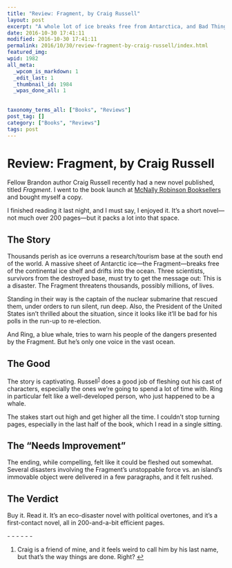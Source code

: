 ```yaml
---
title: "Review: Fragment, by Craig Russell"
layout: post
excerpt: "A whole lot of ice breaks free from Antarctica, and Bad Things Happen."
date: 2016-10-30 17:41:11
modified: 2016-10-30 17:41:11
permalink: 2016/10/30/review-fragment-by-craig-russell/index.html
featured_img: 
wpid: 1982
all_meta: 
  _wpcom_is_markdown: 1
  _edit_last: 1
  _thumbnail_id: 1984
  _wpas_done_all: 1
  
  
taxonomy_terms_all: ["Books", "Reviews"]
post_tag: []
category: ["Books", "Reviews"]
tags: post
---
```


# Review: Fragment, by Craig Russell

Fellow Brandon author Craig Russell recently had a new novel published, titled *Fragment*. I went to the book launch at [McNally Robinson Booksellers](https://mcnallyrobinson.com/) and bought myself a copy.

I finished reading it last night, and I must say, I enjoyed it. It’s a short novel—not much over 200 pages—but it packs a lot into that space.

The Story
---------

Thousands perish as ice overruns a research/tourism base at the south end of the world. A massive sheet of Antarctic ice—the Fragment—breaks free of the continental ice shelf and drifts into the ocean. Three scientists, survivors from the destroyed base, must try to get the message out: This is a disaster. The Fragment threatens thousands, possibly millions, of lives.

Standing in their way is the captain of the nuclear submarine that rescued them, under orders to run silent, run deep. Also, the President of the United States isn’t thrilled about the situation, since it looks like it’ll be bad for his polls in the run-up to re-election.

And Ring, a blue whale, tries to warn his people of the dangers presented by the Fragment. But he’s only one voice in the vast ocean.

The Good
--------

The story is captivating. Russell<sup id="fnref-1982-1">[1](#fn-1982-1)</sup> does a good job of fleshing out his cast of characters, especially the ones we’re going to spend a lot of time with. Ring in particular felt like a well-developed person, who just happened to be a whale.

The stakes start out high and get higher all the time. I couldn’t stop turning pages, especially in the last half of the book, which I read in a single sitting.

The “Needs Improvement”
-----------------------

The ending, while compelling, felt like it could be fleshed out somewhat. Several disasters involving the Fragment’s unstoppable force vs. an island’s immovable object were delivered in a few paragraphs, and it felt rushed.

The Verdict
-----------

Buy it. Read it. It’s an eco-disaster novel with political overtones, and it’s a first-contact novel, all in 200-and-a-bit efficient pages.

<div class="footnotes">- - - - - -

1. Craig is a friend of mine, and it feels weird to call him by his last name, but that’s the way things are done. Right? [↩](#fnref-1982-1)

</div>